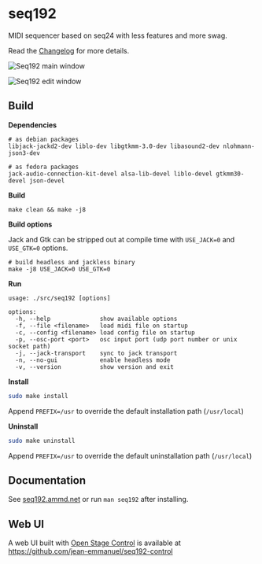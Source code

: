 # seq192

MIDI sequencer based on seq24 with less features and more swag.

Read the [Changelog](CHANGELOG.md) for more details.

![Seq192 main window](https://user-images.githubusercontent.com/5261671/215058107-55ec762c-a9c7-488b-aff8-70c26bea93b7.png)

![Seq192 edit window](https://user-images.githubusercontent.com/5261671/215058105-f825167b-2d37-4296-a8d8-da17b280ee66.png)



## Build

**Dependencies**
```
# as debian packages
libjack-jackd2-dev liblo-dev libgtkmm-3.0-dev libasound2-dev nlohmann-json3-dev

# as fedora packages
jack-audio-connection-kit-devel alsa-lib-devel liblo-devel gtkmm30-devel json-devel
```

**Build**
```
make clean && make -j8
```

**Build options**

Jack and Gtk can be stripped out at compile time with `USE_JACK=0` and `USE_GTK=0` options.
```
# build headless and jackless binary
make -j8 USE_JACK=0 USE_GTK=0
```

**Run**

```
usage: ./src/seq192 [options]

options:
  -h, --help              show available options
  -f, --file <filename>   load midi file on startup
  -c, --config <filename> load config file on startup
  -p, --osc-port <port>   osc input port (udp port number or unix socket path)
  -j, --jack-transport    sync to jack transport
  -n, --no-gui            enable headless mode
  -v, --version           show version and exit
```

**Install**

```bash
sudo make install
```

Append `PREFIX=/usr` to override the default installation path (`/usr/local`)

**Uninstall**

```bash
sudo make uninstall
```

Append `PREFIX=/usr` to override the default uninstallation path (`/usr/local`)

## Documentation

See [seq192.ammd.net](https://seq192.ammd.net/) or run `man seq192` after installing.

## Web UI

A web UI built with [Open Stage Control](https://openstagecontrol.ammd.net/) is available at https://github.com/jean-emmanuel/seq192-control
